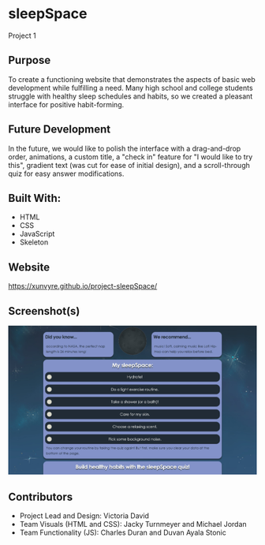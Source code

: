 # sleepSpace
Project 1

## Purpose
To create a functioning website that demonstrates the aspects of basic web development while fulfilling a need. Many high school and college students struggle with healthy sleep schedules and habits, so we created a pleasant interface for positive habit-forming.

## Future Development
In the future, we would like to polish the interface with a drag-and-drop order, animations, a custom title, a "check in" feature for "I would like to try this", gradient text (was cut for ease of initial design), and a scroll-through quiz for easy answer modifications. 

## Built With:
* HTML
* CSS
* JavaScript
* Skeleton

## Website
https://xunvyre.github.io/project-sleepSpace/

## Screenshot(s)
![A screenshot of a space-themed routine scheduling website.](./assets/images/screenshot.jpg)

## Contributors
* Project Lead and Design: Victoria David
* Team Visuals (HTML and CSS): Jacky Turnmeyer and Michael Jordan
* Team Functionality (JS): Charles Duran and Duvan Ayala Stonic

